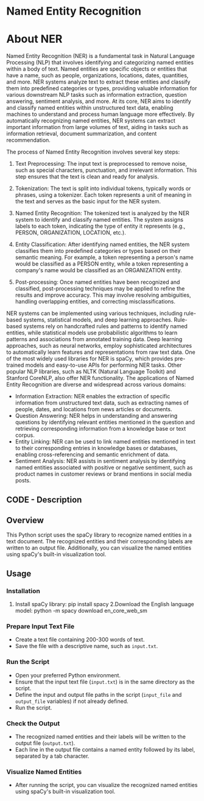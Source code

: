 # Named Entity Recognition
# About NER

Named Entity Recognition (NER) is a fundamental task in Natural Language Processing (NLP) that involves identifying and categorizing named entities within a body of text. Named entities are specific objects or entities that have a name, such as people, organizations, locations, dates, quantities, and more. NER systems analyze text to extract these entities and classify them into predefined categories or types, providing valuable information for various downstream NLP tasks such as information extraction, question answering, sentiment analysis, and more.
At its core, NER aims to identify and classify named entities within unstructured text data, enabling machines to understand and process human language more effectively. By automatically recognizing named entities, NER systems can extract important information from large volumes of text, aiding in tasks such as information retrieval, document summarization, and content recommendation.

The process of Named Entity Recognition involves several key steps:

1. Text Preprocessing: The input text is preprocessed to remove noise, such as special characters, punctuation, and irrelevant information. This step ensures that the text is clean and ready for analysis.

2. Tokenization: The text is split into individual tokens, typically words or phrases, using a tokenizer. Each token represents a unit of meaning in the text and serves as the basic input for the NER system.

3. Named Entity Recognition: The tokenized text is analyzed by the NER system to identify and classify named entities. The system assigns labels to each token, indicating the type of entity it represents (e.g., PERSON, ORGANIZATION, LOCATION, etc.).

4. Entity Classification: After identifying named entities, the NER system classifies them into predefined categories or types based on their semantic meaning. For example, a token representing a person's name would be classified as a PERSON entity, while a token representing a company's name would be classified as an ORGANIZATION entity.

5. Post-processing: Once named entities have been recognized and classified, post-processing techniques may be applied to refine the results and improve accuracy. This may involve resolving ambiguities, handling overlapping entities, and correcting misclassifications.

NER systems can be implemented using various techniques, including rule-based systems, statistical models, and deep learning approaches. Rule-based systems rely on handcrafted rules and patterns to identify named entities, while statistical models use probabilistic algorithms to learn patterns and associations from annotated training data. Deep learning approaches, such as neural networks, employ sophisticated architectures to automatically learn features and representations from raw text data.
One of the most widely used libraries for NER is spaCy, which provides pre-trained models and easy-to-use APIs for performing NER tasks. Other popular NLP libraries, such as NLTK (Natural Language Toolkit) and Stanford CoreNLP, also offer NER functionality.
The applications of Named Entity Recognition are diverse and widespread across various domains:

- Information Extraction: NER enables the extraction of specific information from unstructured text data, such as extracting names of people, dates, and locations from news articles or documents.
- Question Answering: NER helps in understanding and answering questions by identifying relevant entities mentioned in the question and retrieving corresponding information from a knowledge base or text corpus.
- Entity Linking: NER can be used to link named entities mentioned in text to their corresponding entries in knowledge bases or databases, enabling cross-referencing and semantic enrichment of data.
- Sentiment Analysis: NER assists in sentiment analysis by identifying named entities associated with positive or negative sentiment, such as product names in customer reviews or brand mentions in social media posts.

## CODE - Description

## Overview

This Python script uses the spaCy library to recognize named entities in a text document. The recognized entities and their corresponding labels are written to an output file. Additionally, you can visualize the named entities using spaCy's built-in visualization tool.

## Usage

### Installation

1. Install spaCy library:
   pip install spacy
2.Download the English language model:
   python -m spacy download en_core_web_sm

### Prepare Input Text File

- Create a text file containing 200-300 words of text.
- Save the file with a descriptive name, such as `input.txt`.

### Run the Script

- Open your preferred Python environment.
- Ensure that the input text file (`input.txt`) is in the same directory as the script.
- Define the input and output file paths in the script (`input_file` and `output_file` variables) if not already defined.
- Run the script.

### Check the Output

- The recognized named entities and their labels will be written to the output file (`output.txt`).
- Each line in the output file contains a named entity followed by its label, separated by a tab character.

### Visualize Named Entities

- After running the script, you can visualize the recognized named entities using spaCy's built-in visualization tool.
